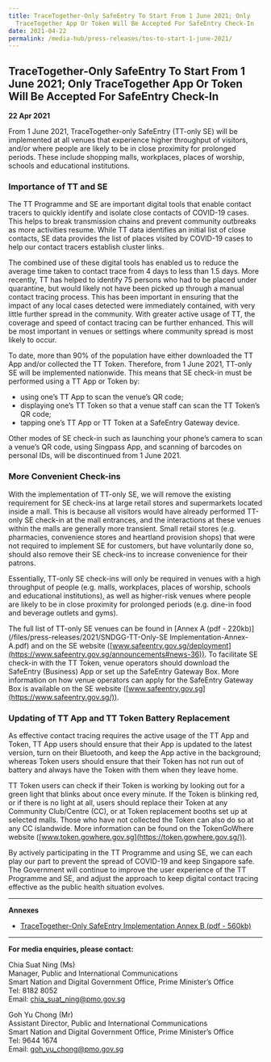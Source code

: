 ```yaml
---
title: TraceTogether-Only SafeEntry To Start From 1 June 2021; Only
  TraceTogether App Or Token Will Be Accepted For SafeEntry Check-In
date: 2021-04-22
permalink: /media-hub/press-releases/tos-to-start-1-june-2021/
---
```

## TraceTogether-Only SafeEntry To Start From 1 June 2021; Only TraceTogether App Or Token Will Be Accepted For SafeEntry Check-In

**22 Apr 2021**

From 1 June 2021, TraceTogether-only SafeEntry (TT-only SE) will be implemented at all venues that experience higher throughput of visitors, and/or where people are likely to be in close proximity for prolonged periods. These include shopping malls, workplaces, places of worship, schools and educational institutions.

### Importance of TT and SE

The TT Programme and SE are important digital tools that enable contact tracers to quickly identify and isolate close contacts of COVID-19 cases. This helps to break transmission chains and prevent community outbreaks as more activities resume. While TT data identifies an initial list of close contacts, SE data provides the list of places visited by COVID-19 cases to help our contact tracers establish cluster links.

The combined use of these digital tools has enabled us to reduce the average time taken to contact trace from 4 days to less than 1.5 days. More recently, TT has helped to identify 75 persons who had to be placed under quarantine, but would likely not have been picked up through a manual contact tracing process. This has been important in ensuring that the impact of any local cases detected were immediately contained, with very little further spread in the community. With greater active usage of TT, the coverage and speed of contact tracing can be further enhanced. This will be most important in venues or settings where community spread is most likely to occur.

To date, more than 90% of the population have either downloaded the TT App and/or collected the TT Token. Therefore, from 1 June 2021, TT-only SE will be implemented nationwide. This means that SE check-in must be performed using a TT App or Token by:

*   using one’s TT App to scan the venue’s QR code;
*   displaying one’s TT Token so that a venue staff can scan the TT Token’s QR code;
*   tapping one’s TT App or TT Token at a SafeEntry Gateway device.

Other modes of SE check-in such as launching your phone’s camera to scan a venue’s QR code, using Singpass App, and scanning of barcodes on personal IDs, will be discontinued from 1 June 2021.

### More Convenient Check-ins

With the implementation of TT-only SE, we will remove the existing requirement for SE check-ins at large retail stores and supermarkets located inside a mall. This is because all visitors would have already performed TT-only SE check-in at the mall entrances, and the interactions at these venues within the malls are generally more transient. Small retail stores (e.g. pharmacies, convenience stores and heartland provision shops) that were not required to implement SE for customers, but have voluntarily done so, should also remove their SE check-ins to increase convenience for their patrons.

Essentially, TT-only SE check-ins will only be required in venues with a high throughput of people (e.g. malls, workplaces, places of worship, schools and educational institutions), as well as higher-risk venues where people are likely to be in close proximity for prolonged periods (e.g. dine-in food and beverage outlets and gyms).

The full list of TT-only SE venues can be found in  [Annex A (pdf - 220kb)](/files/press-releases/2021/SNDGG-TT-Only-SE Implementation-Annex-A.pdf) and on the SE website ([www.safeentry.gov.sg/deployment](https://www.safeentry.gov.sg/announcements#news-36)). To facilitate SE check-in with the TT Token, venue operators should download the SafeEntry (Business) App or set up the SafeEntry Gateway Box. More information on how venue operators can apply for the SafeEntry Gateway Box is available on the SE website ([www.safeentry.gov.sg](https://www.safeentry.gov.sg/)).

### Updating of TT App and TT Token Battery Replacement

As effective contact tracing requires the active usage of the TT App and Token, TT App users should ensure that their App is updated to the latest version, turn on their Bluetooth, and keep the App active in the background; whereas Token users should ensure that their Token has not run out of battery and always have the Token with them when they leave home.

TT Token users can check if their Token is working by looking out for a green light that blinks about once every minute. If the Token is blinking red, or if there is no light at all, users should replace their Token at any Community Club/Centre (CC), or at Token replacement booths set up at selected malls. Those who have not collected the Token can also do so at any CC islandwide. More information can be found on the TokenGoWhere website ([www.token.gowhere.gov.sg](https://token.gowhere.gov.sg/)).

By actively participating in the TT Programme and using SE, we can each play our part to prevent the spread of COVID-19 and keep Singapore safe. The Government will continue to improve the user experience of the TT Programme and SE, and adjust the approach to keep digital contact tracing effective as the public health situation evolves.

---

**Annexes**

* [TraceTogether-Only SafeEntry Implementation Annex B (pdf - 560kb)](/files/press-releases/2021/SNDGG-TT-Only-SE%20Implementation-Annex-B.pdf)

---

**For media enquiries, please contact:**

Chia Suat Ning (Ms)<br>
Manager, Public and International Communications<br>
Smart Nation and Digital Government Office, Prime Minister’s Office<br>
Tel: 8182 8052<br>
Email:  [chia_suat_ning@pmo.gov.sg](mailto:chia_suat_ning@pmo.gov.sg)

Goh Yu Chong (Mr)<br>
Assistant Director, Public and International Communications<br>
Smart Nation and Digital Government Office, Prime Minister’s Office<br>
Tel: 9644 1674<br>
Email:  [goh_yu_chong@pmo.gov.sg](mailto:goh_yu_chong@pmo.gov.sg)